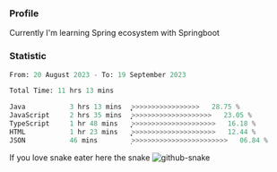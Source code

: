 ### Profile 

Currently I'm learning Spring ecosystem with Springboot

### Statistic
<!--START_SECTION:waka-->

```python
From: 20 August 2023 - To: 19 September 2023

Total Time: 11 hrs 13 mins

Java           3 hrs 13 mins   ͎͎͎͎͎͎͎͕>>>>>>>>>>>>>>>>>   28.75 %
JavaScript     2 hrs 35 mins   ͎͎͎͎͎>>>>>>>>>>>>>>>>>>>>   23.05 %
TypeScript     1 hr 48 mins    ͎͎͎͎>>>>>>>>>>>>>>>>>>>>>   16.18 %
HTML           1 hr 23 mins    ͎͎͎͙>>>>>>>>>>>>>>>>>>>>>   12.44 %
JSON           46 mins         ͎>>>>>>>>>>>>>>>>>>>>>>>>   06.84 %
```

<!--END_SECTION:waka-->

If you love snake eater here the snake 
<picture>
  <source media="(prefers-color-scheme: dark)" srcset="https://github.com/pradana4648/pradana4648/blob/c0566a83ca6ea5f2e46bab00e717c4c82b4b5c4c/github-contribution-grid-snake-dark.svg" />
  <source media="(prefers-color-scheme: light)" srcset="https://github.com/pradana4648/pradana4648/blob/c0566a83ca6ea5f2e46bab00e717c4c82b4b5c4c/github-contribution-grid-snake.svg" />
  <img alt="github-snake" src="https://github.com/pradana4648/pradana4648/blob/c0566a83ca6ea5f2e46bab00e717c4c82b4b5c4c/github-contribution-grid-snake.svg" />
</picture>
